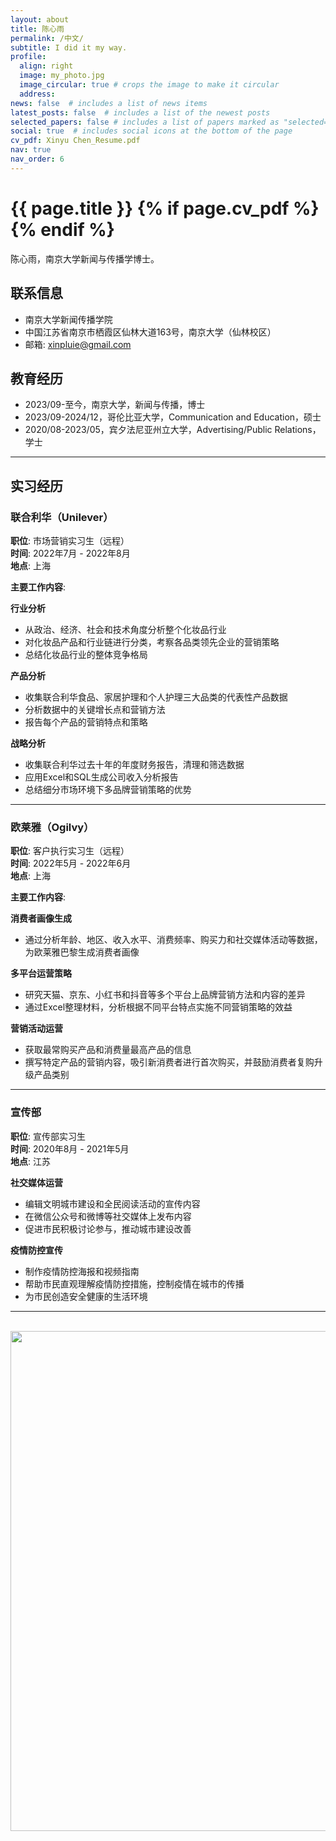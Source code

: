 ```yaml
---
layout: about
title: 陈心雨
permalink: /中文/
subtitle: I did it my way.
profile:
  align: right
  image: my_photo.jpg
  image_circular: true # crops the image to make it circular
  address:
news: false  # includes a list of news items
latest_posts: false  # includes a list of the newest posts
selected_papers: false # includes a list of papers marked as "selected={true}"
social: true  # includes social icons at the bottom of the page
cv_pdf: Xinyu Chen_Resume.pdf
nav: true
nav_order: 6
---
```


<h1 class="post-title">{{ page.title }} {% if page.cv_pdf %}<a href="{{ page.cv_pdf | prepend: 'assets/pdf/' | relative_url}}" target="_blank" rel="noopener noreferrer" class="float-right"><i class="fas fa-file-pdf"></i></a>{% endif %}</h1>

陈心雨，南京大学新闻与传播学博士。

## 联系信息
- 南京大学新闻传播学院
- 中国江苏省南京市栖霞区仙林大道163号，南京大学（仙林校区）
- 邮箱: xinpluie@gmail.com

## 教育经历
- 2023/09-至今，南京大学，新闻与传播，博士
- 2023/09-2024/12，哥伦比亚大学，Communication and Education，硕士
- 2020/08-2023/05，宾夕法尼亚州立大学，Advertising/Public Relations，学士

---

## 实习经历

### 联合利华（Unilever）
**职位**: 市场营销实习生（远程）  
**时间**: 2022年7月 - 2022年8月  
**地点**: 上海

**主要工作内容**:

**行业分析**
- 从政治、经济、社会和技术角度分析整个化妆品行业
- 对化妆品产品和行业链进行分类，考察各品类领先企业的营销策略
- 总结化妆品行业的整体竞争格局

**产品分析**
- 收集联合利华食品、家居护理和个人护理三大品类的代表性产品数据
- 分析数据中的关键增长点和营销方法
- 报告每个产品的营销特点和策略

**战略分析**
- 收集联合利华过去十年的年度财务报告，清理和筛选数据
- 应用Excel和SQL生成公司收入分析报告
- 总结细分市场环境下多品牌营销策略的优势

---

### 欧莱雅（Ogilvy）
**职位**: 客户执行实习生（远程）  
**时间**: 2022年5月 - 2022年6月  
**地点**: 上海

**主要工作内容**:

**消费者画像生成**
- 通过分析年龄、地区、收入水平、消费频率、购买力和社交媒体活动等数据，为欧莱雅巴黎生成消费者画像

**多平台运营策略**
- 研究天猫、京东、小红书和抖音等多个平台上品牌营销方法和内容的差异
- 通过Excel整理材料，分析根据不同平台特点实施不同营销策略的效益

**营销活动运营**
- 获取最常购买产品和消费量最高产品的信息
- 撰写特定产品的营销内容，吸引新消费者进行首次购买，并鼓励消费者复购升级产品类别

---

### 宣传部
**职位**: 宣传部实习生  
**时间**: 2020年8月 - 2021年5月  
**地点**: 江苏

**社交媒体运营**
- 编辑文明城市建设和全民阅读活动的宣传内容
- 在微信公众号和微博等社交媒体上发布内容
- 促进市民积极讨论参与，推动城市建设改善

**疫情防控宣传**
- 制作疫情防控海报和视频指南
- 帮助市民直观理解疫情防控措施，控制疫情在城市的传播
- 为市民创造安全健康的生活环境

---

<br>
<a href="https://github.com/SocratesClub/SocratesClub.github.io/edit/master/_pages/%E4%B8%AD%E6%96%87.md">
  <img src="https://user-images.githubusercontent.com/543384/192227995-fdb3a693-2f68-4dc4-b9bd-06053066322f.png" width = "800" align="middle" />
</a>
